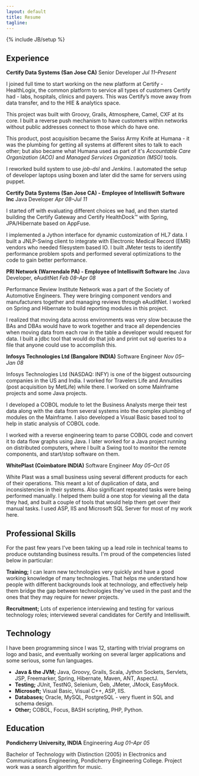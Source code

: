 ```yaml
---
layout: default
title: Resume
tagline: 
---
```

{% include JB/setup %}

Experience
----

**Certify Data Systems (San Jose CA)**
Senior Developer
*Jul 11–Present*

I joined full time to start working on the new platform at Certify - HealthLogix, the common platform to service all 
types of customers Certify had - labs, hospitals, clinics and payers. This was Certify’s move away from data transfer, 
and to the HIE & analytics space.

This project was built with Groovy, Grails, Atmosphere, Camel, CXF at its core. I built a reverse push mechanism to have
customers within networks without public addresses connect to those which do have one.

This product, post acquisition became the Swiss Army Knife at Humana - it was the plumbing for getting all systems at 
different sites to talk to each other; but also became what Humana used as part of it's *Accountable Care Organization 
(ACO)* and *Managed Services Organization (MSO)* tools.

I reworked build system to use *job-dsl* and *Jenkins*. I automated the setup of developer laptops using boxen and later
did the same for servers using puppet.

**Certify Data Systems (San Jose CA) - Employee of Intelliswift Software Inc**
Java Developer
*Apr 08–Jul 11*

I started off with evaluating different choices we had, and then started building the Certify Gateway and Certify 
HealthDock™ with Spring, JPA/Hibernate based on AppFuse.

I implemented a Jython interface for dynamic customization of HL7 data. I built a JNLP-Swing client to integrate with 
Electronic Medical Record (EMR) vendors who needed filesystem based IO. I built JMeter tests to identify performance 
problem spots and performed several optimizations to the code to gain better performance.

**PRI Network (Warrendale PA) - Employee of Intelliswift Software Inc**
Java Developer, eAuditNet
*Feb 08–Apr 08*

Performance Review Institute Network was a part of the Society of Automotive Engineers. They were bringing component 
vendors and manufacturers together and managing reviews through eAuditNet. I worked on Spring and Hibernate to build 
reporting modules in this project.

I realized that moving data across environments was very slow because the BAs and DBAs would have to work together and 
trace all dependencies when moving data from each row in the table a developer would request for data. I built a jdbc 
tool that would do that job and print out sql queries to a file that anyone could use to accomplish this.

**Infosys Technologies Ltd (Bangalore INDIA)**
Software Engineer
*Nov 05–Jan 08*

Infosys Technologies Ltd (NASDAQ: INFY) is one of the biggest outsourcing companies in the US and India. I worked for 
Travelers Life and Annuities (post acquisition by MetLife) while there. I worked on some Mainframe projects and some 
Java projects.

I developed a COBOL module to let the Business Analysts merge their test data along with the data from several systems 
into the complex plumbing of modules on the Mainframe. I also developed a Visual Basic based tool to help in static 
analysis of COBOL code.

I worked with a reverse engineering team to parse COBOL code and convert it to data flow graphs using Java. I later 
worked for a Java project running on distributed computers, where I built a Swing tool to monitor the remote components,
and start/stop software on them.

**WhitePlast (Coimbatore INDIA)**
Software Engineer
*May 05–Oct 05*

White Plast was a small business using several different products for each of their operations. This meant a lot of 
duplication of data, and inconsistencies in their systems. Also significant repeated tasks were being performed 
manually. I helped them build a one stop for viewing all the data they had, and built a couple of tools that would help 
them get over their manual tasks. I used ASP, IIS and Microsoft SQL Server for most of my work here.

Professional Skills
----

For the past few years I've been taking up a lead role in technical teams to produce outstanding business results. I'm 
proud of the competencies listed below in particular:

**Training;** I can learn new technologies very quickly and have a good working knowledge of many technologies. That 
helps me understand how people with different backgrounds look at technology, and effectively help them bridge the gap
between technologies they've used in the past and the ones that they may require for newer projects.

**Recruitment;** Lots of experience interviewing and testing for various technology roles; interviewed several 
candidates for Certify and Intelliswift.

Technology
----

I have been programming since I was 12, starting with trivial programs on logo and basic, and eventually working on
several larger applications and some serious, some fun languages.

* **Java & the JVM;** Java, Groovy, Grails, Scala, Jython Sockets, Servlets, JSP, Freemarker, 
  Spring, Hibernate, Maven, ANT, AspectJ.
* **Testing;** JUnit, TestNG, Selenium, Geb, JMeter, JMock, EasyMock.
* **Microsoft;** Visual Basic, Visual C++, ASP, IIS.
* **Databases;** Oracle, MySQL, PostgreSQL - very fluent in SQL and schema design.
* **Other;** COBOL, Focus, BASH scripting, PHP, Python.

Education
----

**Pondicherry University, INDIA**
Engineering
*Aug 01–Apr 05*

Bachelor of Technology with Distinction (2005) in Electronics and Communications Engineering, Pondicherry Engineering
College. Project work was a search algorithm for music.